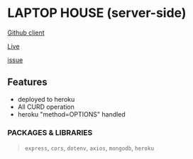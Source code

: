 # LAPTOP HOUSE (server-side)
[Github client](https://github.com/ProgrammingHeroWC4/warehouse-management-server-side-aduyti)

[Live](https://inventory-management-edcb6.web.app/)

[issue](https://stackoverflow.com/questions/72152742/the-argument-must-be-a-react-element-but-you-passed-undefined)

## Features
- deployed to heroku 
- All CURD operation
- heroku "method=OPTIONS" handled

### PACKAGES & LIBRARIES
>  `express`, `cors`, `dotenv`, `axios`, `mongodb`, `heroku`